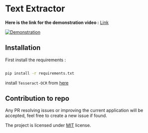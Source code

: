 # Text Extractor

<!-- This is our hackathon project for Technex Hackathon 2021. -->

**Here is the link for the demonstration video :** [Link](http://youtu.be/IJYRWPGB6yA) <br/>

[![Demonstration](https://img.youtube.com/vi/IJYRWPGB6yA/0.jpg)](http://youtu.be/IJYRWPGB6yA) <br/>


## Installation

First install the requirements :

```bash

pip install -r requirements.txt
```
install `Tesseract-OCR` from [here](https://tesseract-ocr.github.io/tessdoc/Downloads.html)

## Contribution to repo
Any PR resolving issues or improving the current application will be accepted, feel free to create a new issue if found.

The project is licensed under [MIT](https://github.com/Joe-Sin7h/SVPCET-Technex-Hackathon-2021-Akatsuki/blob/main/LICENSE.txt) license.
